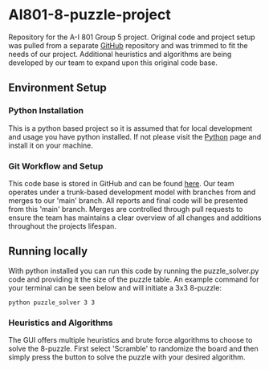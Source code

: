 # AI801-8-puzzle-project
Repository for the A-I 801 Group 5 project. Original code and project setup was pulled from a separate [GitHub](https://github.com/JohnHofbauer/Artificial-Intelligence/tree/main/Assignment%203) repository and was trimmed to fit the needs of our project. Additional heuristics and algorithms are being developed by our team to expand upon this original code base.

## Environment Setup

### Python Installation
This is a python based project so it is assumed that for local development and usage you have python installed. If not please visit the [Python](https://www.python.org/downloads/) page and install it on your machine. 

### Git Workflow and Setup
This code base is stored in GitHub and can be found [here](https://github.com/JohnnyZ67/AI801-8-puzzle-project). Our team operates under a trunk-based development model with branches from and merges to our 'main' branch. All reports and final code will be presented from this 'main' branch. Merges are controlled through pull requests to ensure the team has maintains a clear overview of all changes and additions throughout the projects lifespan.

## Running locally
With python installed you can run this code by running the puzzle_solver.py code and providing it the size of the puzzle table. An example command for your terminal can be seen below and will initiate a 3x3 8-puzzle:
```
python puzzle_solver 3 3
```
### Heuristics and Algorithms
The GUI offers multiple heuristics and brute force algorithms to choose to solve the 8-puzzle. First select 'Scramble' to randomize the board and then simply press the button to solve the puzzle with your desired algorithm.